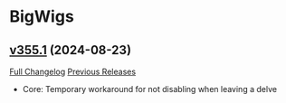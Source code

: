 # BigWigs

## [v355.1](https://github.com/BigWigsMods/BigWigs/tree/v355.1) (2024-08-23)
[Full Changelog](https://github.com/BigWigsMods/BigWigs/compare/v355...v355.1) [Previous Releases](https://github.com/BigWigsMods/BigWigs/releases)

- Core: Temporary workaround for not disabling when leaving a delve  
